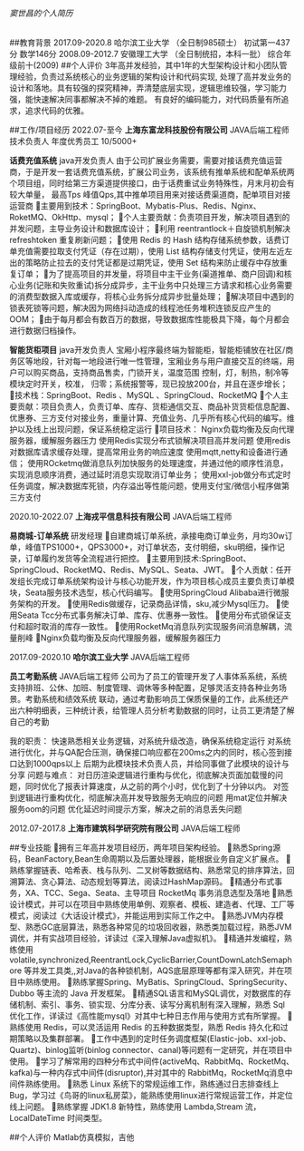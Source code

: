 ###### _窦世昌的个人简历_
##教育背景
2017.09-2020.8  哈尔滨工业大学 （全日制985硕士）  初试第一437分   数学146分 
2008.09-2012.7  安徽理工大学   （全日制统招，本科一批）  综合年级前十(2009) 
##个人评价
3年高并发经验，其中1年的大型架构设计和小团队管理经验，负责过系统核心的业务逻辑的架构设计和代码实现,
处理了高并发业务的设计和落地。具有较强的探究精神，弄清楚底层实现，逻辑思维较强，学习能力强，能快速解决同事都解决不掉的难题。
有良好的编码能力，对代码质量有所追求，追求代码的优雅。

##工作/项目经历
2022.07-至今      **上海东富龙科技股份有限公司**  JAVA后端工程师 技术负责人 年度优秀员工 10/5000+

**话费充值系统** java开发负责人
  由于公司扩展业务需要，需要对接话费充值运营商，于是开发一套话费充值系统，扩展公司业务，该系统有推单系统和配单系统两个项目组，同时给第三方渠道提供接口，由于话费重试业务特殊性，月末月初会有较大单量，
  最高Tps 峰值Qps,其中推单项目用来对接话费渠道商，配单项目对接运营商
主要用到技术：SpringBoot、Mybatis-Plus、Redis、Nginx、RoketMQ、OkHttp、mysql；
个人主要贡献：负责项目开发，解决项目遇到的并发问题，主导业务设计和数据库设计；
利用 reentrantlock＋自旋锁机制解决 refreshtoken 重复刷新问题；
使用 Redis 的 Hash 结构存储系统参数，话费订单充值需要拉取支付凭证（存在过期），使用 List 结构存储支付凭证，使用左近左出的策略防止拉去的支付凭证都是过期凭证，使用 Set 结构来防止缓存中存放重复订单；
为了提高项目的并发量，将项目中主干业务(渠道推单、商户回调)和核心业务(记账和失败重试)拆分成异步，主干业务中只处理三方请求和核心业务需要的消费型数据入库或缓存，将核心业务拆分成异步批量处理；
解决项目中遇到的锁表死锁等问题，解决因为网络抖动造成的线程池任务堆积连锁反应产生的 OOM；
由于每月都会有数百万的数据，导致数据库性能极具下降，每个月都会进行数据归档操作。

**智能货柜项目**  java开发负责人
 宝厢小程序最终端为智能柜，智能柜铺放在社区/商务区等地段，针对每一地段进行唯一性管理，宝厢业务与用户直接交互的终端，用户可以购买商品，支持商品售卖，门锁开关，温度范围 控制，灯，制热，制冷等模块定时开关，校准，
 归零；系统报警等，现已投放200台，并且在逐步增长；
技术栈：SpringBoot、Redis 、MySQL 、SpringCloud、RocketMQ
个人主要贡献：项目负责人，负责订单、库存、货柜通信交互、商品补货货柜信息配置、优惠券、三方支付对接业务，重量计算、充值业务、几乎所有核心代码的编写。维护以及线上出现问题，保证系统稳定运行
项目技术：
Nginx负载均衡及反向代理服务器，缓解服务器压力
使用Redis实现分布式锁解决项目高并发问题
使用redis对数据库请求缓存处理，提高常用业务的响应速度
使用mqtt,netty和设备进行通信；
使用ROcketmq做消息队列加快服务的处理速度，并通过他的顺序性消息，实现消息顺序消费，通过延时消息实现取消订单业务；
使用xxl-job做分布式定时任务调度，解决数据库死锁，内存溢出等性能问题，使用支付宝/微信小程序做第三方支付
    
2020.10-2022.07      **上海戎平信息科技有限公司**  JAVA后端工程师 

**易商城-订单系统** 研发经理 
自建商城订单系统，承接电商订单业务，月均30w订单，峰值TPS1000+，QPS3000+，对订单状态，支付明细，sku明细，操作记录，订单履约发货等全流程进行把控。
主要用到技术:SpringBoot、SpringCloud、RocketMQ、Redis、MySQL、Seata、JWT。
个人贡献：任开发组长完成订单系统架构设计与核心功能开发，作为项目核心成员主要负责订单模块，Seata服务技术选型，核心代码编写。
使用SpringCloud Alibaba进行微服务架构的开发。
使用Redis做缓存，记录商品详情，sku,减少Mysql压力。
使用Seata Tcc分布式事务解决订单、库存、优惠券一致性。
使用分布式锁保证支付和超时取消的库存一致性。
使用RocketMq消息队列实现服务间消息解耦，流量削峰
Nginx负载均衡及反向代理服务器，缓解服务器压力

2017.09-2020.10      **哈尔滨工业大学**  JAVA后端工程师 

**员工考勤系统**  JAVA后端工程师
公司为了员工的管理开发了人事体系系统，系统支持排班、公休、加班、制度管理、调休等多种配置，足够灵活支持各种业务场景。考勤系统和绩效系统
联动，通过考勤影响员工保质保量的工作，此系统还产出六种明细表，三种统计表，给管理人员分析考勤数据的同时，让员工更清楚了解自己的考勤

我的职责：
快速熟悉相关业务逻辑，对系统升级改造，确保系统稳定运行
对系统进行优化，并与QA配合压测，确保接口响应都在200ms之内的同时，核心签到接口达到1000qps以上
后期为此模块技术负责人员，并给同事做了此模块的设计与分享
问题与难点：
对日历渲染逻辑进行重构与优化，彻底解决页面加载慢的问题，同时优化了报表计算速度，从之前的两个小时，优化到了十分钟以内。
对签到逻辑进行重构优化，彻底解决高并发导致服务无响应的问题
用mat定位并解决服务oom的问题
优化延迟时间提示方案，解决之前的消息丢失问题

2012.07-2017.8      **上海市建筑科学研究院有限公司**  JAVA后端工程师

##专业技能
拥有三年高并发项目经历，两年项目架构经验。
熟悉Spring源码，BeanFactory,Bean生命周期以及后置处理器，能根据业务自定义扩展点。
熟练掌握链表、哈希表、栈与队列、二叉树等数据结构、熟悉常见的排序算法，回溯算法、贪心算法、动态规划等算法，阅读过HashMap源码。
精通分布式事务，XA、TCC、Sega、Seata、主导项目 RocketMq 事务消息选型及落地
熟悉设计模式，并可以在项目中熟练使用单例、观察者、模板、建造者、代理、工厂等模式，阅读过《大话设计模式》，并能运用到实际工作之中。
熟悉JVM内存模型、熟悉GC底层算法，熟悉各种常见的垃圾回收器，熟悉类加载过程，熟悉JVM调优，并有实战项目经验，详读过《深入理解Java虚拟机》。
精通并发编程，熟练使用volatile,synchronized,ReentrantLock,CyclicBarrier,CountDownLatchSemaphore 等并发工具类,,对Java的各种锁机制，AQS底层原理等都有深入研究，并在项目中熟练使用。
熟练掌握Spring、MyBatis、SpringCloud、SpringSecurity、Dubbo 等主流的 Java 开发框架。
精通SQL语言和MySQL调优，对数据库的存储机制、索引、事务、锁实现、分库分表、读写分离机制有深入理解，熟悉 Sql 优化工作，详读过《高性能mysql》对其中七种日志作用与使用方式有所掌握。
熟练使用 Redis，可以灵活运用 Redis 的五种数据类型，熟悉 Redis 持久化和过期策略以及集群部署。
工作中遇到的定时任务调度框架(Elastic-job、xxl-job、 Quartz)、binlog监听(binlog connector、canal)等问题有一定研究，并在项目中使用。
学习了解常用的四种分布式中间件(activeMq、RabbitMq、RocketMq、kafka)与一种内存式中间件(disruptor),并对其中的 RabbitMq，RocketMq消息中间件熟练使用。
熟悉 Linux 系统下的常规运维工作，熟练通过日志排查线上 Bug，学习过《鸟哥的linux私房菜》，能熟练使用linux进行常规运营工作，并定位线上问题。
熟练掌握 JDK1.8 新特性，熟练使用 Lambda,Stream 流，LocalDateTime 时间类型。

##个人评价
Matlab仿真模拟，吉他